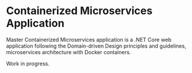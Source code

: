 # Containerized Microservices Application

Master Containerized Microservices application is a .NET Core web application following the Domain-driven Design principles and guidelines, microservices architecture with Docker containers.

Work in progress.
